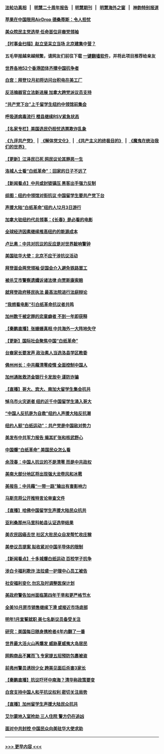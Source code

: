 #### [法轮功真相](https://github.com/gfw-breaker/truth/blob/master/README.md?t=0) &nbsp;&nbsp;|&nbsp;&nbsp; [明慧二十周年报告](https://github.com/gfw-breaker/mh-reports/blob/master/README.md?t=0) &nbsp;&nbsp;|&nbsp;&nbsp;[明慧期刊](https://github.com/gfw-breaker/mh-qikan) &nbsp;&nbsp;|&nbsp;&nbsp; [明慧海外之窗](https://github.com/gfw-breaker/mh-news/blob/master/README.md?t=0) &nbsp;&nbsp;|&nbsp;&nbsp; [神韵特别报道](https://github.com/gfw-breaker/mh-news/blob/master/shenyun.md?t=0)
#### [苹果在中国限用AirDrop 德桑蒂斯：令人担忧](../pages/nsc412/n13876137.md?t=12010601) 
#### [美众院民主党选举 任命首位非裔党领袖](../pages/nsc412/n13876167.md?t=12010601) 
#### [【时事金扫描】赵立坚呆立当场 北京建集中营？](../pages/nsc412/n13876191.md?t=12010601) 
#### 五毛举报越来越频繁，请网友们前往下载 [一键翻墙软件](https://github.com/gfw-breaker/ssr-accounts)，并将此项目推荐给亲友
#### [世界各地52个香港团体齐撑中国抗争者](../pages/nsc412/n13875792.md?t=12010601) 
#### [白宫：拜登12月初将访问台积电在美工厂](../pages/nsc412/n13876214.md?t=12010601) 
#### [反活摘器官立法新进展 加拿大跨党派议员支持](../pages/nsc412/n13876061.md?t=12010601) 
#### [“共产党下台”上千留学生纽约中领馆前集会](../pages/nsc412/n13875802.md?t=12010601) 
#### [呼吸道病毒流行 橙县继续RSV紧急状态](../pages/nsc412/n13876218.md?t=12010601) 
#### [【名家专栏】美国选民仍担忧选票欺诈乱象](../pages/nsc412/n13875447.md?t=12010601) 
#### [《九评共产党》](https://github.com/begood0513/9ping.md/blob/master/README.md) &nbsp;|&nbsp; [《解体党文化》](../../../../jtdwh.md/blob/master/README.md)  &nbsp;|&nbsp; [《共产主义的终极目的》](../../../../gczydzjmd.md/blob/master/README.md) &nbsp;|&nbsp; [《魔鬼在统治我们的世界》](../../../../mgztzwmdsj.md/blob/master/README.md) 
#### [【更新】江泽民已死 网民议论其罪恶一生](../pages/nsc412/n13876029.md?t=12010601) 
#### [洛城人士看“白纸革命”：回家的日子不远了](../pages/nsc412/n13875943.md?t=12010601) 
#### [【新闻看点】中共或封锁镇压 黑客出手强力反制](../pages/nsc412/n13875658.md?t=12010601) 
#### [组图：纽约中领馆对街抗议 中国留学生要共产党下台](../pages/nsc412/n13875829.md?t=12010601) 
#### [声援大陆“白纸革命”纽约人12月3日游行](../pages/nsc412/n13875784.md?t=12010601) 
#### [加拿大驻纽约代总领事：《长春》是必看的电影](../pages/nsc412/n13875854.md?t=12010601) 
#### [全球经济因素继续推高纽约的能源成本](../pages/nsc412/n13875815.md?t=12010601) 
#### [卢比奥：中共对抗议的反应是对世界敲响警钟](../pages/nsc412/n13875828.md?t=12010601) 
#### [美国驻华大使：北京不应干涉抗议活动](../pages/nsc412/n13875595.md?t=12010601) 
#### [拜登面会两党领袖 促国会介入避免铁路罢工](../pages/nsc412/n13875671.md?t=12010601) 
#### [被杀艾市警察遗孀诉诸法律 向贾斯康索赔](../pages/nsc412/n13875770.md?t=12010601) 
#### [就拜登政府移民执法 最高法院进行法庭辩论](../pages/nsc412/n13875544.md?t=12010601) 
#### [“我想看电影”引白纸革命抗议者共鸣](../pages/nsc412/n13875742.md?t=12010601) 
#### [加州数千被定罪的恋童癖者 不到一年即获释](../pages/nsc412/n13875736.md?t=12010601) 
#### [【秦鹏直播】张姗姗真相 中共海外一大阵地失守](../pages/nsc412/n13875626.md?t=12010601) 
#### [【更新】国际社会聚焦中国“白纸革命”](../pages/nsc412/n13875376.md?t=12010601) 
#### [台裔家长要发声 政治素人当选洛县学区教委](../pages/nsc412/n13875700.md?t=12010601) 
#### [佛州州长：中共藉清零疫情 全面控制中国人](../pages/nsc412/n13875603.md?t=12010601) 
#### [加州通胀救济金银行卡发放中 谨防诈骗](../pages/nsc412/n13875586.md?t=12010601) 
#### [【直播】哥大、宾大、南加大留学生集会抗共](../pages/nsc412/n13875540.md?t=12010601) 
#### [悼乌市火灾逝者 纽约近千中国留学生涌入哥大](../pages/nsc412/n13875228.md?t=12010601) 
#### [“中国人反抗是为自救”纽约人声援大陆反抗潮](../pages/nsc412/n13875210.md?t=12010601) 
#### [纽约人挺“白纸运动”：共产党是中国敌对势力](../pages/nsc412/n13875207.md?t=12010601) 
#### [美发布中共军力报告 揭其扩张和核武野心](../pages/nsc412/n13875585.md?t=12010601) 
#### [中国爆“白纸革命” 美国民众怎么看](../pages/nsc412/n13875145.md?t=12010601) 
#### [余茂春：中国人抗议的不是清零 而是中共政权](../pages/nsc412/n13875591.md?t=12010601) 
#### [美南大部分地区将出现强大龙卷风和冰雹](../pages/nsc412/n13875599.md?t=12010601) 
#### [美报告：中共藉“一带一路”输出有害影响力](../pages/nsc412/n13875278.md?t=12010601) 
#### [马斯克将公开推特言论审查文件](../pages/nsc412/n13875527.md?t=12010601) 
#### [【直播】哈佛中国留学生声援大陆民众抗共](../pages/nsc412/n13875538.md?t=12010601) 
#### [亚利桑那州马里科帕县认证选举结果](../pages/nsc412/n13874971.md?t=12010601) 
#### [美农民因癌去世 社区大批民众自发帮忙收庄稼](../pages/nsc412/n13875219.md?t=12010601) 
#### [美参议员提案 拟收紧对中国半导体的限制](../pages/nsc412/n13875246.md?t=12010601) 
#### [【新闻看点】十多城爆白纸运动 百校学子抗争](../pages/nsc412/n13874828.md?t=12010601) 
#### [涉白卡福利欺诈 法拉盛一护理中心员工被告](../pages/nsc412/n13875125.md?t=12010601) 
#### [社安福利变化 勿忘及时调整医保计划](../pages/nsc412/n13875199.md?t=12010601) 
#### [美政府警告加州面临第四年干旱和更严格节水](../pages/nsc412/n13875010.md?t=12010601) 
#### [全美10月房市销售继续下滑 或接近市场底部](../pages/nsc412/n13875069.md?t=12010601) 
#### [明年1月宣誓就职 美七名新议员备受关注](../pages/nsc412/n13874748.md?t=12010601) 
#### [研究：美国每日随身携枪者4年内翻了一番](../pages/nsc412/n13874928.md?t=12010601) 
#### [世界最大活火山再爆发 威胁夏威夷大岛居民](../pages/nsc412/n13874985.md?t=12010601) 
#### [网购商品不翼而飞 专家提五招预防包裹被盗](../pages/nsc412/n13875020.md?t=12010601) 
#### [前弗州警员诱拐少女 跨美见面后杀害3家长](../pages/nsc412/n13875013.md?t=12010601) 
#### [【秦鹏直播】抗议吓坏中南海？清华称政策要变](../pages/nsc412/n13874935.md?t=12010601) 
#### [白宫支持中国人和平抗议权利 密切关注局势](../pages/nsc412/n13874890.md?t=12010601) 
#### [【直播】加州留学生声援大陆民众抗共](../pages/nsc412/n13874917.md?t=12010601) 
#### [艾尔蒙地入室抢劫 三人住院 警方仍在追凶](../pages/nsc412/n13874839.md?t=12010601) 
#### [面对中共封控 中国民众向美驻华大使求助](../pages/nsc412/n13874891.md?t=12010601) 

----
#### [ >>> 更早内容 <<< ](../indexes/nsc412-earlier.md)
